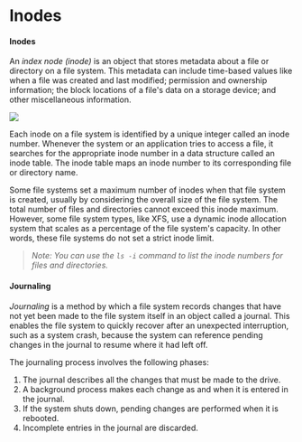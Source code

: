 # Inodes

#### Inodes

An _index node (inode)_ is an object that stores metadata about a file or directory on a file system. This metadata can include time-based values like when a file was created and last modified; permission and ownership information; the block locations of a file's data on a storage device; and other miscellaneous information.

![](04.%20Modul%20Managing%20Storage/img/inode.png)

Each inode on a file system is identified by a unique integer called an inode number. Whenever the system or an application tries to access a file, it searches for the appropriate inode number in a data structure called an inode table. The inode table maps an inode number to its corresponding file or directory name.

Some file systems set a maximum number of inodes when that file system is created, usually by considering the overall size of the file system. The total number of files and directories cannot exceed this inode maximum. However, some file system types, like XFS, use a dynamic inode allocation system that scales as a percentage of the file system's capacity. In other words, these file systems do not set a strict inode limit.

> _Note: You can use the `ls -i` command to list the inode numbers for files and directories._

#### Journaling

_Journaling_ is a method by which a file system records changes that have not yet been made to the file system itself in an object called a journal. This enables the file system to quickly recover after an unexpected interruption, such as a system crash, because the system can reference pending changes in the journal to resume where it had left off.

The journaling process involves the following phases:

1.  The journal describes all the changes that must be made to the drive.
2.  A background process makes each change as and when it is entered in the journal.
3.  If the system shuts down, pending changes are performed when it is rebooted.
4.  Incomplete entries in the journal are discarded.